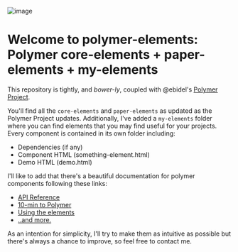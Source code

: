 ![image](https://www.polymer-project.org/images/logos/lockup.svg)

Welcome to polymer-elements: Polymer core-elements + paper-elements + my-elements
===


This repository is tightly, and _bower-ly_, coupled with @ebidel's [Polymer Project](https://www.polymer-project.org/).

You'll find all the `core-elements` and `paper-elements` as updated as the Polymer Project updates. Additionally, I've added a `my-elements` folder where you can find elements that you may find useful for your projects. Every component is contained in its own folder including:

* Dependencies (if any)
* Component HTML (something-element.html)
* Demo HTML (demo.html)

I'll like to add that there's a beautiful documentation for polymer components following these links:

* [API Reference](https://www.polymer-project.org/docs/polymer/polymer.html)
* [10-min to Polymer]()
* [Using the elements](https://www.polymer-project.org/docs/start/usingelements.html)
* [..and more.](https://www.polymer-project.org/docs/elements/material.html)

As an intention for simplicity, I'll try to make them as intuitive as possible but there's always a chance to improve, so feel free to contact me. 

